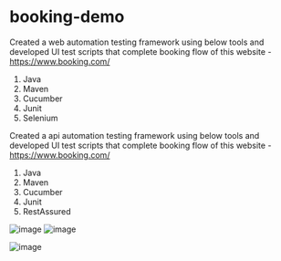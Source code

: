 # booking-demo

Created a web automation testing framework using below tools and developed UI test scripts that complete booking flow of this website - https://www.booking.com/
1. Java
2. Maven
3. Cucumber
4. Junit
5. Selenium


Created a api automation testing framework using below tools and developed UI test scripts that complete booking flow of this website - https://www.booking.com/
1. Java
2. Maven
3. Cucumber
4. Junit
5. RestAssured

![image](https://github.com/Suganya143/booking-demo/assets/121900344/98c2e736-7c6a-46cb-9057-589f7d3a79d7)
![image](https://github.com/Suganya143/booking-demo/assets/121900344/5deee9ad-b8f9-4828-829c-dfc1701c1166)

![image](https://github.com/Suganya143/booking-demo/assets/121900344/ada56f10-7cb6-4172-80c7-0d67256d922f)
